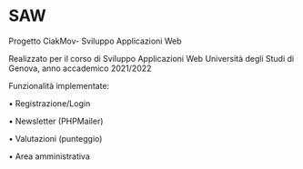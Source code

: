 # SAW
Progetto CiakMov- Sviluppo Applicazioni Web

Realizzato per il corso di Sviluppo Applicazioni Web
Università degli Studi di Genova, anno accademico 2021/2022

Funzionalità implementate:

•	Registrazione/Login

•	Newsletter (PHPMailer)

•	Valutazioni (punteggio)

•	Area amministrativa
